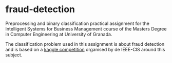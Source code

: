 # fraud-detection
Preprocessing and binary classification practical assignment for the Intelligent
Systems for Business Management course of the Masters Degree in Computer
Engineering at University of Granada.

The classification problem used in this assignment is about fraud detection and is
based on a [kaggle competition](https://www.kaggle.com/c/ieee-fraud-detection)
organised by de IEEE-CIS around this subject.
